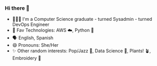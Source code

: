 ### Hi there 👋

- 👩🏻‍💻 I'm a Computer Science graduate - turned Sysadmin - turned DevOps Engineer
- 🔭 Fav Technologies: AWS ☁️, Python 🐍
- 🗣️ English, Spanish
- 😄 Pronouns: She/Her
- ✨ Other random interests: Pop/Jazz 🎸, Data Science 🧪, Plants! 🪴, Embroidery 🧶
